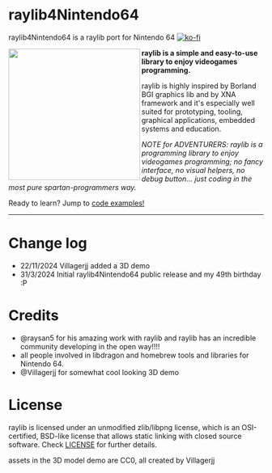 # raylib4Nintendo64 
raylib4Nintendo64 is a raylib port for Nintendo 64 
[![ko-fi](https://ko-fi.com/img/githubbutton_sm.svg)](https://ko-fi.com/S6S6TSF2C)

<img align="left" style="width:260px" src="https://github.com/raysan5/raylib/blob/master/logo/raylib_logo_animation.gif" width="288px">

**raylib is a simple and easy-to-use library to enjoy videogames programming.**

raylib is highly inspired by Borland BGI graphics lib and by XNA framework and it's especially well suited for prototyping, tooling, graphical applications, embedded systems and education.

*NOTE for ADVENTURERS: raylib is a programming library to enjoy videogames programming; no fancy interface, no visual helpers, no debug button... just coding in the most pure spartan-programmers way.*

Ready to learn? Jump to [code examples!](https://www.raylib.com/examples.html)

---

Change log
===========================
 - 22/11/2024 Villagerjj added a 3D demo
 - 31/3/2024 Initial raylib4Nintendo64 public release and my 49th birthday :P
 

  Credits
===========================
  
 - @raysan5 for his amazing work with raylib and raylib has an incredible community developing in the open way!!!! 
 - all people involved in libdragon and homebrew tools and libraries for Nintendo 64.
 - @Villagerjj for somewhat cool looking 3D demo

 
  License
===========================

raylib is licensed under an unmodified zlib/libpng license, which is an OSI-certified, BSD-like license that allows static linking with closed source software. Check [LICENSE](LICENSE) for further details.

assets in the 3D model demo are CC0, all created by Villagerjj
